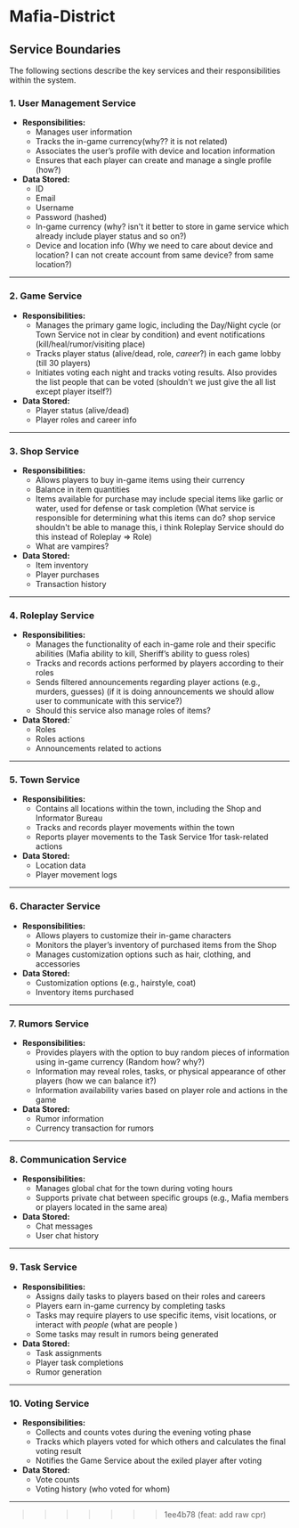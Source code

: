 # Mafia-District

## **Service Boundaries**

The following sections describe the key services and their responsibilities within the system.

### **1. User Management Service**

- **Responsibilities:**
  - Manages user information
  - Tracks the in-game currency(why?? it is not related)
  - Associates the user’s profile with device and location information
  - Ensures that each player can create and manage a single profile (how?)
- **Data Stored:**
  - ID
  - Email
  - Username
  - Password (hashed)
  - In-game currency (why? isn't it better to store in game service which already include player status and so on?)
  - Device and location info (Why we need to care about device and location? I can not create account from same device? from same location?)

---

### **2. Game Service**

- **Responsibilities:**
  - Manages the primary game logic, including the Day/Night cycle (or Town Service not in clear by condition) and event notifications (kill/heal/rumor/visiting place)
  - Tracks player status (alive/dead, role, _career_?) in each game lobby (till 30 players)
  - Initiates voting each night and tracks voting results. Also provides the list people that can be voted (shouldn't we just give the all list except player itself?)
- **Data Stored:**
  - Player status (alive/dead)
  - Player roles and career info

---

### **3. Shop Service**

- **Responsibilities:**
  - Allows players to buy in-game items using their currency
  - Balance in item quantities
  - Items available for purchase may include special items like garlic or water, used for defense or task completion (What service is responsible for determining what this items can do? shop service shouldn't be able to manage this, i think Roleplay Service should do this instead of Roleplay => Role)
  - What are vampires?
- **Data Stored:**
  - Item inventory
  - Player purchases
  - Transaction history

---

### **4. Roleplay Service**

- **Responsibilities:**
  - Manages the functionality of each in-game role and their specific abilities (Mafia ability to kill, Sheriff’s ability to guess roles)
  - Tracks and records actions performed by players according to their roles
  - Sends filtered announcements regarding player actions (e.g., murders, guesses) (if it is doing announcements we should allow user to communicate with this service?)
  - Should this service also manage roles of items?
- **Data Stored:**`
  - Roles
  - Roles actions
  - Announcements related to actions

---

### **5. Town Service**

- **Responsibilities:**
  - Contains all locations within the town, including the Shop and Informator Bureau
  - Tracks and records player movements within the town
  - Reports player movements to the Task Service 1for task-related actions
- **Data Stored:**
  - Location data
  - Player movement logs

---

### **6. Character Service**

- **Responsibilities:**
  - Allows players to customize their in-game characters
  - Monitors the player’s inventory of purchased items from the Shop
  - Manages customization options such as hair, clothing, and accessories
- **Data Stored:**
  - Customization options (e.g., hairstyle, coat)
  - Inventory items purchased

---

### **7. Rumors Service**

- **Responsibilities:**
  - Provides players with the option to buy random pieces of information using in-game currency (Random how? why?)
  - Information may reveal roles, tasks, or physical appearance of other players (how we can balance it?)
  - Information availability varies based on player role and actions in the game
- **Data Stored:**
  - Rumor information
  - Currency transaction for rumors

---

### **8. Communication Service**

- **Responsibilities:**
  - Manages global chat for the town during voting hours
  - Supports private chat between specific groups (e.g., Mafia members or players located in the same area)
- **Data Stored:**
  - Chat messages
  - User chat history

---

### **9. Task Service**

- **Responsibilities:**
  - Assigns daily tasks to players based on their roles and careers
  - Players earn in-game currency by completing tasks
  - Tasks may require players to use specific items, visit locations, or interact with _people_ (what are people )
  - Some tasks may result in rumors being generated
- **Data Stored:**
  - Task assignments
  - Player task completions
  - Rumor generation

---

### **10. Voting Service**

- **Responsibilities:**
  - Collects and counts votes during the evening voting phase
  - Tracks which players voted for which others and calculates the final voting result
  - Notifies the Game Service about the exiled player after voting
- **Data Stored:**
  - Vote counts
  - Voting history (who voted for whom)

---

> > > > > > > 1ee4b78 (feat: add raw cpr)
